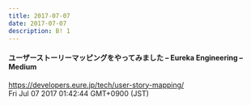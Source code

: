 ```yaml
---
title: 2017-07-07
date: 2017-07-07
description: B! 1
---
```


#### ユーザーストーリーマッピングをやってみました – Eureka Engineering – Medium
https://developers.eure.jp/tech/user-story-mapping/<br>
Fri Jul 07 2017 01:42:44 GMT+0900 (JST)<br>


